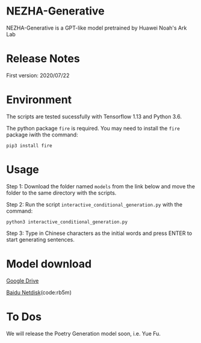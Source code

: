 
NEZHA-Generative
=============
NEZHA-Generative is a GPT-like model pretrained by Huawei Noah's Ark Lab


Release Notes
=============
First version: 2020/07/22

Environment
============
The scripts are tested sucessfully with Tensorflow 1.13 and Python 3.6. 

The python package ``fire`` is required. You may need to install the ``fire`` package iwith the command:

```
pip3 install fire
```

Usage
====================

Step 1: Download the folder named ``models`` from the link below and move the folder to the same directory with the scripts.

Step 2: Run the script ``interactive_conditional_generation.py`` with the command:

```
python3 interactive_conditional_generation.py
```

Step 3: Type in Chinese characters as the initial words and press ENTER to start generating sentences.

Model download 
===========================

[Google Drive](https://drive.google.com/drive/folders/1i4f_8LhaVDNjnGlLXNJ0rNgBP0E4L6V0?usp=sharing) 

[Baidu Netdisk](https://pan.baidu.com/s/1Bgle8TpcxHyuUz_jAXOBWw)(code:rb5m)


To Dos
=========================
We will release the Poetry Generation model soon, i.e. Yue Fu. 